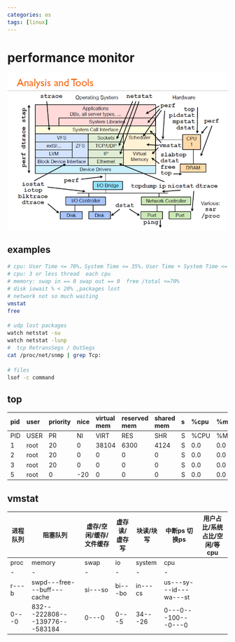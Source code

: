 ```yaml
---
categories: os
tags: [linux]    
---
```


# performance monitor
![monitor_tools_linux](/assets/img/monitor_tools_linux.jpg)

## examples
```sh
# cpu: User Time <= 70%，System Time <= 35%，User Time + System Time <= 70%
# cpu: 3 or less thread  each cpu
# memory: swap in == 0 swap out == 0  free /total <=70%	
# disk iowait % < 20% ,packages lost
# network not so much waiting 
vmstat 
free

# udp lost packages
watch netstat -su
watch netstat -lunp
#  tcp RetransSegs / OutSegs
cat /proc/net/snmp | grep Tcp:

# files
lsof -c command
```


## top
 
| pid  | user | priority | nice | virtual mem | reserved mem | shared mem | s | %cpu | %mem | total time | command |
| :- | :- | :- | :- | :- | :- | :- | :- | :- | :- | :- | :- |
| PID | USER | PR | NI | VIRT  | RES  | SHR  | S |  %CPU |%MEM |  TIME+   | COMMAND      | 
|  1  | root | 20 |  0 |  38104| 6300 |  4124| S |  0.0  | 0.0 |  1:30.51 | systemd      |                                                                                                                   
|  2  | root | 20 |  0 |      0|  0   |   0  | S |  0.0  | 0.0 |  0:00.44 | kthreadd     |                                                                                                                  
|  3  | root | 20 |  0 |      0|  0   |   0  | S |  0.0  | 0.0 |  0:14.70 | ksoftirqd/0  |                                                                                                               
|  5  | root |  0 |-20 |      0|  0   |   0  | S |  0.0  | 0.0 |  0:00.00 | kworker/0:0H |        

## vmstat

| 进程队列 | 阻塞队列 | 虚存/空闲/缓存/文件缓存 | 虚存读/虚存写 | 块读/块写 | 中断ps 切换ps | 用户占比/系统占比/空闲/等cpu |
|-----|-----|--------|---------|----------|-------------|------------|
| proc| memory | swap | io | system | cpu |
| - | - | - | - | - | - |
|r---b | swpd---free---buff---cache | si---so |   bi---bo  | in---cs | us---sy---id---wa---st |        
| 0---0 | 832---222808---139776---583184 | 0---0 | 0---5 | 34---26 | 0---0---100---0---0 |
                                                                                              
